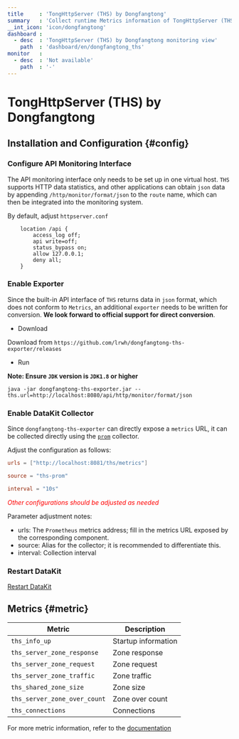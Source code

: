 ```yaml
---
title     : 'TongHttpServer (THS) by Dongfangtong'
summary   : 'Collect runtime Metrics information of TongHttpServer (THS) by Dongfangtong'
__int_icon: 'icon/dongfangtong'
dashboard :
  - desc  : 'TongHttpServer (THS) by Dongfangtong monitoring view'
    path  : 'dashboard/en/dongfangtong_ths'
monitor   :
  - desc  : 'Not available'
    path  : '-'
---
```


<!-- markdownlint-disable MD025 -->
# TongHttpServer (THS) by Dongfangtong
<!-- markdownlint-enable -->

## Installation and Configuration {#config}

### Configure API Monitoring Interface

The API monitoring interface only needs to be set up in one virtual host. `THS` supports HTTP data statistics, and other applications can obtain `json` data by appending `/http/monitor/format/json` to the `route` name, which can then be integrated into the monitoring system.

By default, adjust `httpserver.conf`

```nginx
    location /api {
        access_log off;
        api write=off;
        status_bypass on;
        allow 127.0.0.1;
        deny all;
    }
```

### Enable Exporter

Since the built-in API interface of `THS` returns data in `json` format, which does not conform to `Metrics`, an additional `exporter` needs to be written for conversion. **We look forward to official support for direct conversion**.

- Download

Download from `https://github.com/lrwh/dongfangtong-ths-exporter/releases`

- Run

**Note: Ensure `JDK` version is `JDK1.8` or higher**

```shell
java -jar dongfangtong-ths-exporter.jar --ths.url=http://localhost:8080/api/http/monitor/format/json
```

### Enable DataKit Collector

Since `dongfangtong-ths-exporter` can directly expose a `metrics` URL, it can be collected directly using the [`prom`](./prom.md) collector.

Adjust the configuration as follows:

```toml
urls = ["http://localhost:8081/ths/metrics"]

source = "ths-prom"

interval = "10s"
```

<!-- markdownlint-disable MD033 -->
<font color="red">*Other configurations should be adjusted as needed*</font>
<!-- markdownlint-enable -->
Parameter adjustment notes:

- urls: The `Prometheus` metrics address; fill in the metrics URL exposed by the corresponding component.
- source: Alias for the collector; it is recommended to differentiate this.
- interval: Collection interval

### Restart DataKit

[Restart DataKit](../datakit/datakit-service-how-to.md#manage-service)

## Metrics {#metric}

| Metric | Description |
| --- | --- |
| `ths_info_up` | Startup information |
| `ths_server_zone_response` | Zone response |
| `ths_server_zone_request` | Zone request |
| `ths_server_zone_traffic` | Zone traffic |
| `ths_shared_zone_size` | Zone size |
| `ths_server_zone_over_count` | Zone over count |
| `ths_connections` | Connections |

For more metric information, refer to the [documentation](https://github.com/lrwh/dongfangtong-ths-exporter/blob/main/TongHttpServer%20v6.0%E7%94%A8%E6%88%B7%E6%89%8B%E5%86%8C.pdf)